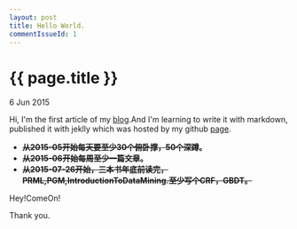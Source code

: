 ```yaml
---
layout: post
title: Hello World.
commentIssueId: 1
---
```


{{ page.title }}
================

<p class="meta">6 Jun 2015 </p>

Hi, I'm the first article of my [blog](http://haiyf.space).And I'm learning
to write it with markdown, published it with jeklly which was hosted by my 
github [page](https://github.com/haiy/haiy.github.io).

- **~~从2015-05开始每天要至少30个俯卧撑，50个深蹲~~。**
- **~~从2015-06开始每周至少一篇文章~~。**
- **~~从2015-07-26开始，三本书年底前读完，PRML,PGM,IntroductionToDataMining.至少写个CRF，GBDT。~~**

Hey!ComeOn!

Thank you.
